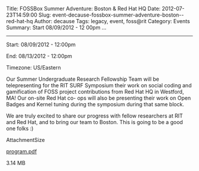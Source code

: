 Title: FOSSBox Summer Adventure: Boston & Red Hat HQ
Date: 2012-07-23T14:59:00
Slug: event-decause-fossbox-summer-adventure-boston--red-hat-hq
Author: decause
Tags: legacy, event, foss@rit
Category: Events
Summary: Start  08/09/2012 - 12 00pm ... 

---
Start: 08/09/2012 - 12:00pm

End: 08/13/2012 - 12:00pm

Timezone: US/Eastern

Our Summer Undergraduate Research Fellowship Team will be telepresenting for
the RIT SURF Symposium their work on social coding and gamification of FOSS
project contributions from Red Hat HQ in Westford, MA! Our on-site Red Hat co-
ops will also be presenting their work on Open Badges and Kernel tuning during
the symposium during that same block.

We are truly excited to share our progress with fellow researchers at RIT and
Red Hat, and to bring our team to Boston. This is going to be a good one folks
:)

AttachmentSize

[program.pdf](http://foss.rit.edu/files/program.pdf)

3.14 MB

